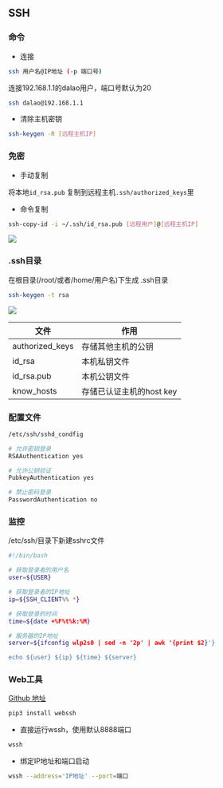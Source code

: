 <!--
 * @Description: 
 * @Version: 1.0
 * @Author: DaLao
 * @Email: dalao_li@163.com
 * @Date: 2021-03-14 13:31:07
 * @LastEditors: DaLao
 * @LastEditTime: 2022-02-21 20:57:28
-->

## SSH

### 命令

- 连接

```sh
ssh 用户名@IP地址 (-p 端口号)
```

连接192.168.1.1的dalao用户，端口号默认为20

```sh 
ssh dalao@192.168.1.1
```

- 清除主机密钥

```sh
ssh-keygen -R [远程主机IP]
``` 


### 免密

- 手动复制

将本地`id_rsa.pub` 复制到远程主机`.ssh/authorized_keys`里

- 命令复制

```sh
ssh-copy-id -i ~/.ssh/id_rsa.pub [远程用户]@[远程主机IP]
```

![](https://cdn.hurra.ltd/img/20211229213337.png)



### .ssh目录

在根目录(/root/或者/home/用户名)下生成 .ssh目录

```sh
ssh-keygen -t rsa
```

![](https://cdn.hurra.ltd/img/20210312104415.png)

| 文件            | 作用                     |
| --------------- | ------------------------ |
| authorized_keys | 存储其他主机的公钥       |
| id_rsa          | 本机私钥文件             |
| id_rsa.pub      | 本机公钥文件             |
| know_hosts      | 存储已认证主机的host key |


### 配置文件

```sh
/etc/ssh/sshd_condfig
```


```sh
# 允许密钥登录
RSAAuthentication yes

# 允许公钥验证 
PubkeyAuthentication yes

# 禁止密码登录
PasswordAuthentication no
```

### 监控

/etc/ssh/目录下新建sshrc文件

```sh
#!/bin/bash

# 获取登录者的用户名
user=${USER}

# 获取登录者的IP地址
ip=${SSH_CLIENT%% *}

# 获取登录的时间
time=${date +%F%t%k:%M}

# 服务器的IP地址
server=${ifconfig wlp2s0 | sed -n '2p' | awk '{print $2}'}

echo ${user} ${ip} ${time} ${server}
```

### Web工具

[Github 地址](https://github.com/huashengdun/webssh)


```sh
pip3 install webssh
```

- 直接运行wssh，使用默认8888端口

```sh
wssh
```

- 绑定IP地址和端口启动

```sh
wssh --address='IP地址' --port=端口
```